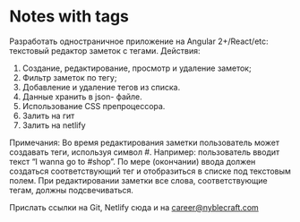# Notes with tags

Разработать одностраничное приложение на Angular 2+/React/etc: текстовый редактор заметок с тегами.
Действия:

1. Создание, редактирование, просмотр и удаление заметок;
2. Фильтр заметок по тегу;
3. Добавление и удаление тегов из списка.
4. Данные хранить в json- файле.
5. Использование CSS препроцессора.
6. Залить на гит
7. Залить на netlify

Примечания:
Во время редактирования заметки пользователь может создавать теги, используя символ #.
Например: пользователь вводит текст “I wanna go to #shop”. По мере (окончании) ввода должен создаться соответствующий тег и отобразиться в списке под текстовым полем.
При редактировании заметки все слова, соответствующие тегам, должны подсвечиваться.

Прислать ссылки на Git, Netlify сюда и на career@nyblecraft.com
